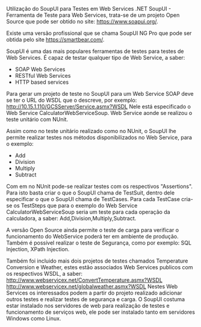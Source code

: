 
Utilização do SoupUI para Testes em Web Services .NET
SoupUI - Ferramenta de Teste para Web Services, trata-se de um
projeto Open Source que pode ser obtido no site: https://www.soapui.org/.

Existe uma versão profissional que se chama SoupUI NG Pro que pode ser
obtida pelo site https://smartbear.com/.

SoupUI é uma das mais populares ferramentas de testes para testes de Web Services. 
É capaz de testar qualquer tipo de Web Service, a saber:
- SOAP Web Services
- RESTful Web Services 
- HTTP based services

Para gerar um projeto de teste no SoupUI para um Web Service SOAP deve se ter
o URL do WSDL que o descreve, por exemplo: http://10.15.1.110/GCSServer/Service.asmx?WSDL
Nele está especificado o Web Service CalculatorWebServiceSoup. Web Service aonde se
realizou o teste unitário com NUnit.

Assim como no teste unitário realizado como no NUnit, o SoupUI lhe permite realizar 
testes nos métodos disponibilizados no Web Service, para o exemplo:
  - Add
  - Division
  - Multiply
  - Subtract

Com em no NUnit pode-se realizar testes com os respectivos "Assertions". Para isto basta criar 
o que o SoupUI chama de TestSuit, dentro dele especificar o que o SoupUI chama de TestCases.
Para cada TestCase cria-se os TestSteps que para o exemplo do Web Service CalculatorWebServiceSoup 
seria um teste para cada  operação da calculadora, a saber: Add,Division,Multiply,Subtract.

A versão Open Source ainda permite o teste de carga para verificar o funcionamento do WebService
poderá ter em ambiente de produção.
Também é possível realizar o teste de Segurança, como por exemplo: SQL Injection, XPath Injection.

Também foi incluido mais dois projetos de testes chamados Temperature Conversion e Weather, estes
estão associados Web Services publicos com os respectivos WSDL, a saber:
http://www.webservicex.net/ConvertTemperature.asmx?WSDL
http://www.webservicex.net/globalweather.asmx?WSDL
Nestes Web Services os interessados podem a partir do projeto realizado adicionar outros
testes e realizar testes de segurança e carga.
O SoupUI costuma estar instalado nos servidores de web para realização de testes e funcionamento
de serviços web, ele pode ser instalado tanto em servidores Windows como Linux.
